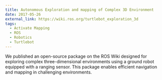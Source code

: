 ```yaml
---
title: Autonomous Exploration and mapping of Complex 3D Environment
date: 2017-05-26
external_link: https://wiki.ros.org/turtlebot_exploration_3d
tags:
  - Activate Mapping
  - ROS
  - Robotics
  - Turtlebot
---
```


We published an open-source package on the ROS Wiki designed for exploring complex three-dimensional environments using a ground robot equipped with a ranging sensor. This package enables efficient navigation and mapping in challenging environments.

<!--more-->
